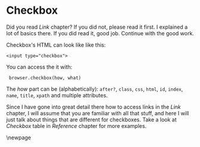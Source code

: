 # Checkbox

Did you read *Link* chapter? If you did not, please read it first. I explained a lot of basics there. If you did read it, good job. Continue with the good work.

Checkbox's HTML can look like like this:

    <input type="checkbox">

You can access the it with:

     browser.checkbox(how, what)

The *how* part can be (alphabetically): `after?`, `class`, `css`, `html`, `id`, `index`, `name`, `title`, `xpath` and multiple attributes.

Since I have gone into great detail there how to access links in the *Link* chapter, I will assume that you are familiar with all that stuff, and here I will just talk about things that are different for checkboxes. Take a look at *Checkbox* table in *Reference* chapter for more examples.

\newpage

